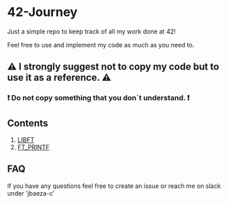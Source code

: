 # 42-Journey

Just a simple repo to keep track of all my work done at 42!


Feel free to use and implement my code as much as you need to.

## :warning: I strongly suggest not to copy my code but to use it as a reference. :warning:
### :exclamation: Do not copy something that you don´t understand. :exclamation:

## Contents
1. [LIBFT](https://github.com/Afromaaaan/42-Journey/tree/main/CommonCore/libft)
2. [FT_PRINTF](https://github.com/Afromaaaan/42-Journey/tree/main/CommonCore/bonus_ft_printf)



## FAQ

If you have any questions feel free to create an issue or reach me on slack under 'jbaeza-c'
